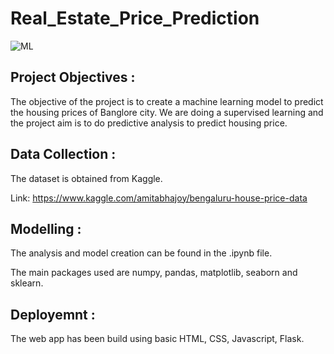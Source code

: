 # Real_Estate_Price_Prediction

![ML](https://img.shields.io/badge/ML-Regression-blue.svg) 

## Project Objectives :
The objective of the project is to create a machine learning model to predict the housing prices of Banglore city. 
We are doing a supervised learning and the project aim is to do predictive analysis to predict housing price.

## Data Collection :
The dataset is obtained from Kaggle. 

Link: https://www.kaggle.com/amitabhajoy/bengaluru-house-price-data

## Modelling :
The analysis and model creation can be found in the .ipynb file. 

The main packages used are numpy, pandas, matplotlib, seaborn and sklearn.  

## Deployemnt :
The web app has been build using basic HTML, CSS, Javascript, Flask.


